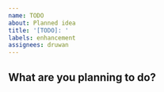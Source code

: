 ```yaml
---
name: TODO
about: Planned idea
title: '[TODO]: '
labels: enhancement
assignees: druwan
---
```


## What are you planning to do?
